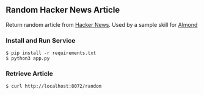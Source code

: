 ## Random Hacker News Article
Return random article from [Hacker News](https://news.ycombinator.com/news). Used by a sample skill for [Almond](https://almond.stanford.edu)

### Install and Run Service
```
$ pip install -r requirements.txt
$ python3 app.py
```

### Retrieve Article
```
$ curl http://localhost:8072/random
```
